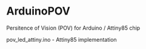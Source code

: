 # ArduinoPOV
Persitence of Vision (POV) for  Arduino / Attiny85 chip

pov_led_attiny.ino - Attiny85 implementation

